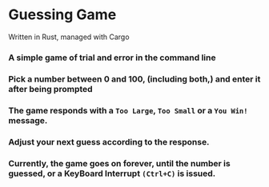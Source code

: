 # Guessing Game

Written in Rust, managed with Cargo

### A simple game of trial and error in the command line
### Pick a number between 0 and 100, (including both,) and enter it after being prompted
### The game responds with a `Too Large`, `Too Small` or a `You Win!` message.

### Adjust your next guess according to the response.

### Currently, the game goes on forever, until the number is guessed, or a KeyBoard Interrupt `(Ctrl+C)` is issued.